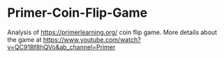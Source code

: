 # Primer-Coin-Flip-Game
Analysis of https://primerlearning.org/ coin flip game. More details about the game at https://www.youtube.com/watch?v=QC91Bf8hQVo&ab_channel=Primer
